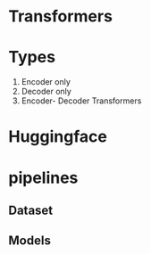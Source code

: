 # Transformers
# Types
1. Encoder only
2. Decoder only
3. Encoder- Decoder Transformers
# Huggingface
# pipelines
## Dataset
## Models
